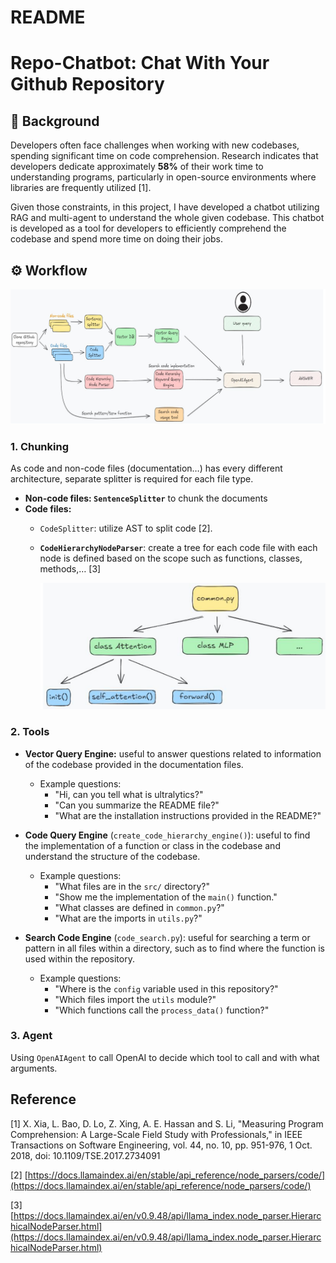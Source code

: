 # README

# Repo-Chatbot: Chat With Your Github Repository

## 🤖 Background

Developers often face challenges when working with new codebases, spending significant time on code comprehension. Research indicates that developers dedicate approximately **58%** of their work time to understanding programs, particularly in open-source environments where libraries are frequently utilized [1].

Given those constraints, in this project, I have developed a chatbot utilizing RAG and multi-agent to understand the whole given codebase. This chatbot is developed as a tool for developers to efficiently comprehend the codebase and spend more time on doing their jobs.

## ⚙️ Workflow

![image.png](image.png)

### 1. Chunking

As code and non-code files (documentation…) has every different architecture, separate splitter is required for each file type. 

- **Non-code files: `SentenceSplitter`** to chunk the documents
- **Code files:**
    - `CodeSplitter`: utilize AST to split code [2].
    - **`CodeHierarchyNodeParser`**: create a tree for each code file with each node is defined based on the scope such as functions, classes, methods,… [3]
        
        ![image.png](image%201.png)
        

### 2. Tools

- **Vector Query Engine:** useful to answer questions related to information of the codebase provided in the documentation files.
    - Example questions:
        - "Hi, can you tell what is ultralytics?"
        - "Can you summarize the README file?"
        - "What are the installation instructions provided in the README?"

- **Code Query Engine** (`create_code_hierarchy_engine()`): useful to find the implementation of a function or class in the codebase and understand the structure of the codebase.
    - Example questions:
        - "What files are in the `src/` directory?"
        - "Show me the implementation of the `main()` function."
        - "What classes are defined in `common.py`?"
        - "What are the imports in `utils.py`?"

- **Search Code Engine** (`code_search.py`):  useful for searching a term or pattern in all files within a directory, such as to find where the function is used within the repository.
    - Example questions:
        - "Where is the `config` variable used in this repository?"
        - "Which files import the `utils` module?"
        - "Which functions call the `process_data()` function?"

### 3. Agent

Using `OpenAIAgent` to call OpenAI to decide which tool to call and with what arguments.

## Reference

[1] X. Xia, L. Bao, D. Lo, Z. Xing, A. E. Hassan and S. Li, "Measuring Program Comprehension: A Large-Scale Field Study with Professionals," in IEEE Transactions on Software Engineering, vol. 44, no. 10, pp. 951-976, 1 Oct. 2018, doi: 10.1109/TSE.2017.2734091

[2] [https://docs.llamaindex.ai/en/stable/api_reference/node_parsers/code/](https://docs.llamaindex.ai/en/stable/api_reference/node_parsers/code/)

[3] [https://docs.llamaindex.ai/en/v0.9.48/api/llama_index.node_parser.HierarchicalNodeParser.html](https://docs.llamaindex.ai/en/v0.9.48/api/llama_index.node_parser.HierarchicalNodeParser.html)
